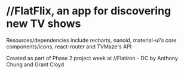 # //FlatFlix, an app for discovering new TV shows

Resources/dependencies include recharts, nanoid, material-ui's core components/icons, react-router and TVMaze's API

Created as part of Phase 2 project week at //Flatiron - DC by Anthony Chung and Grant Cloyd
